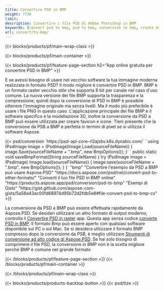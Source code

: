 ```yaml
---
title: Convertire PSD in BMP
weight: 7730
limit: 
description: Convertire i file PSD di Adobe PhotoShop in BMP
keywords: [convert psd to bmp, psd to bmp, conversion to bmp, create bmp from psd, print psd as bmp]
url: convert/to-bmp/
---
```


{{< blocks/products/pf/main-wrap-class >}}

{{< blocks/products/pf/main-container >}}

{{< blocks/products/pf/feature-page-section h2="App online gratuita per convertire PSD in BMP" >}}
<p>E se avessi bisogno di usare nel vecchio software la tua immagine moderna realizzata in formato PSD? Il modo migliore è convertire PSD in BMP. BMP è un formato raster vecchio stile che supporta 8 bit per canale nel caso d'uso comune. La nuova versione dei file BMP supporta la trasparenza e la compressione, quindi dopo la conversione di PSD in BMP è possibile ottenere l'immagine originale ma senza livelli. Ma il modo più preferibile è usare i file PNG in questo caso. L'applicazione principale dei file BMP è il software specifico e la modellazione 3D, inoltre la conversione da PSD a BMP può essere utilizzata per creare favicon e icone. Tieni presente che la conversione da PSB a BMP è perfetta in termini di pixel se si utilizza il software Aspose.</p>
{{< psd/conversion `https://psd-api-core-rl2ajsbv.k8s.dynabic.com/` 
`    using (PsdImage image = (PsdImage)Image.Load(sourceFileName))
    {
        image.Save(sourceFileName + ".bmp",  new BmpOptions());
    }` 
`    public static void saveBmpFormat(String sourceFileName) {
        try (PsdImage image = (PsdImage) Image.load(sourceFileName)) {
            image.save(sourceFileName + ".bmp", new BmpOptions());
        }
    }` 
	"bmp" 
"Convertire l'esempio da PSD a BMP può usare Aspose.PSD"  "https://docs.aspose.com/psd/net/convert-psd-to-other-formats/" 
"Converti il tuo file PSD in BMP online" "https://products.aspose.app/psd/conversion/psd-to-bmp" 
"Esempi di Gists" "https://gist.github.com/aspose-com-gists/5a58a43ac00fd68974d95b72d2fdb5e8#file-convert-psd-to-bmp-cs" >}}
<p>La conversione da PSD a BMP può essere effettuata rapidamente da Aspose.PSD. Se desideri utilizzare un altro formato di output moderno, controlla il <a href="/psd/convert">Convertire PSD in raster</a> app. Questa app senza codice <a href="/psd/convert/to-bmp">converte PSD in BMP</a>. Il formato Bmp può essere aperto con qualsiasi software disponibile sul PC o sul Mac. Se si desidera utilizzare il formato BMP compresso dopo la conversione da PSB, è meglio utilizzare <a href="/psd">Strumenti di conversione ad alto codice di Aspose.PSD</a>. Se hai solo bisogno di comprimere il file PSD, la conversione in BMP non è la scelta migliore perché BMP è comune nel grande formato</p>
{{< /blocks/products/pf/feature-page-section >}}
{{< /blocks/products/pf/main-container >}}


{{< /blocks/products/pf/main-wrap-class >}}

{{< blocks/products/products-backtop-button >}}
{{< psd/tize >}}
